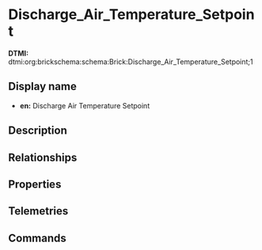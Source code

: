 # Discharge_Air_Temperature_Setpoint
**DTMI:** dtmi:org:brickschema:schema:Brick:Discharge_Air_Temperature_Setpoint;1
## Display name
- **en:** Discharge Air Temperature Setpoint
## Description
## Relationships
## Properties
## Telemetries
## Commands
